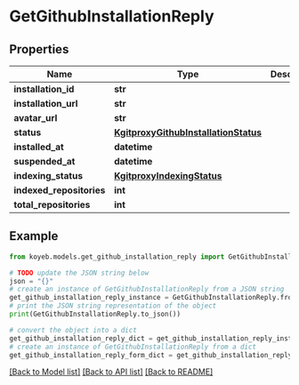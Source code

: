 # GetGithubInstallationReply


## Properties

Name | Type | Description | Notes
------------ | ------------- | ------------- | -------------
**installation_id** | **str** |  | [optional] 
**installation_url** | **str** |  | [optional] 
**avatar_url** | **str** |  | [optional] 
**status** | [**KgitproxyGithubInstallationStatus**](KgitproxyGithubInstallationStatus.md) |  | [optional] 
**installed_at** | **datetime** |  | [optional] 
**suspended_at** | **datetime** |  | [optional] 
**indexing_status** | [**KgitproxyIndexingStatus**](KgitproxyIndexingStatus.md) |  | [optional] 
**indexed_repositories** | **int** |  | [optional] 
**total_repositories** | **int** |  | [optional] 

## Example

```python
from koyeb.models.get_github_installation_reply import GetGithubInstallationReply

# TODO update the JSON string below
json = "{}"
# create an instance of GetGithubInstallationReply from a JSON string
get_github_installation_reply_instance = GetGithubInstallationReply.from_json(json)
# print the JSON string representation of the object
print(GetGithubInstallationReply.to_json())

# convert the object into a dict
get_github_installation_reply_dict = get_github_installation_reply_instance.to_dict()
# create an instance of GetGithubInstallationReply from a dict
get_github_installation_reply_form_dict = get_github_installation_reply.from_dict(get_github_installation_reply_dict)
```
[[Back to Model list]](../README.md#documentation-for-models) [[Back to API list]](../README.md#documentation-for-api-endpoints) [[Back to README]](../README.md)


